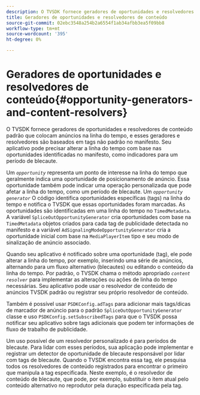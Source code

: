 ```yaml
---
description: O TVSDK fornece geradores de oportunidades e resolvedores de conteúdo padrão que colocam anúncios na linha do tempo, e esses geradores e resolvedores são baseados em tags não padrão no manifesto. Seu aplicativo pode precisar alterar a linha do tempo com base nas oportunidades identificadas no manifesto, como indicadores para um período de blecaute.
title: Geradores de oportunidades e resolvedores de conteúdo
source-git-commit: 02ebc3548a254b2a6554f1ab34afbb3ea5f09bb8
workflow-type: tm+mt
source-wordcount: '395'
ht-degree: 0%

---
```


# Geradores de oportunidades e resolvedores de conteúdo{#opportunity-generators-and-content-resolvers}

O TVSDK fornece geradores de oportunidades e resolvedores de conteúdo padrão que colocam anúncios na linha do tempo, e esses geradores e resolvedores são baseados em tags não padrão no manifesto. Seu aplicativo pode precisar alterar a linha do tempo com base nas oportunidades identificadas no manifesto, como indicadores para um período de blecaute.

Um *`opportunity`* representa um ponto de interesse na linha do tempo que geralmente indica uma oportunidade de posicionamento de anúncio. Essa oportunidade também pode indicar uma operação personalizada que pode afetar a linha do tempo, como um período de blecaute. Um *`opportunity generator`* O código identifica oportunidades específicas (tags) na linha do tempo e notifica o TVSDK que essas oportunidades foram marcadas. As oportunidades são identificadas em uma linha do tempo no `TimedMetadata`. A variável `SpliceOutOpportunityGenerator` cria oportunidades com base na `TimedMetadata` objetos criados para cada tag de publicidade detectada no manifesto e a variável `AdSignalingModeOpportunityGenerator` cria a oportunidade inicial com base na `MediaPlayerItem` tipo e seu modo de sinalização de anúncio associado.

Quando seu aplicativo é notificado sobre uma oportunidade (tag), ele pode alterar a linha do tempo, por exemplo, inserindo uma série de anúncios, alternando para um fluxo alternativo (blecautes) ou editando o conteúdo da linha do tempo. Por padrão, o TVSDK chama o método apropriado *`content resolver`* para implementar as alterações ou ações de linha do tempo necessárias. Seu aplicativo pode usar o resolvedor de conteúdo de anúncios TVSDK padrão ou registrar seu próprio resolvedor de conteúdo.

Também é possível usar `PSDKConfig.adTags` para adicionar mais tags/dicas de marcador de anúncio para o padrão `SpliceOutOpportunityGenerator` classe e uso `PSDKConfig.setSubscribedTags` para que o TVSDK possa notificar seu aplicativo sobre tags adicionais que podem ter informações de fluxo de trabalho de publicidade.

Um uso possível de um resolvedor personalizado é para períodos de blecaute. Para lidar com esses períodos, sua aplicação pode implementar e registrar um detector de oportunidade de blecaute responsável por lidar com tags de blecaute. Quando o TVSDK encontra essa tag, ele pesquisa todos os resolvedores de conteúdo registrados para encontrar o primeiro que manipula a tag especificada. Neste exemplo, é o resolvedor de conteúdo de blecaute, que pode, por exemplo, substituir o item atual pelo conteúdo alternativo no reprodutor pela duração especificada pela tag.
